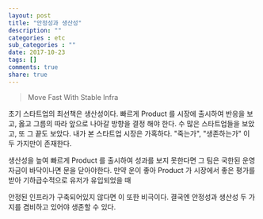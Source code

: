 ```yaml
---
layout: post
title: "안정성과 생산성"
description: ""
categories : etc
sub_categories : ""
date: 2017-10-23
tags: []
comments: true
share: true
---
```


> Move Fast With Stable Infra


초기 스타트업의 최선책은 생산성이다.
빠르게 Product 를 시장에 출시하여 반응을 보고, 옳고 그름의 따라 앞으로 나아갈 방향을 결정 해야 한다.
수 많은 스타트업들을 보았고, 또 그 끝도 보았다.
내가 본 스타트업 시장은 가혹하다.
"죽는가", "생존하는가" 이 두 가지만이 존재한다.

생산성을 높여 빠르게 Product 를 출시하여 성과를 보지 못한다면 그 팀은 국한된 운영자금이 바닥이나면 문을 닫아야한다.
만약 운이 좋아 Product 가 시장에서 좋은 평가를 받아 기하급수적으로 유저가 유입되었을 때

안정된 인프라가 구축되어있지 않다면 이 또한 비극이다.
결국엔 안정성과 생산성 두 가지를 겸비하고 있어야 생존할 수 있다.

  

  

